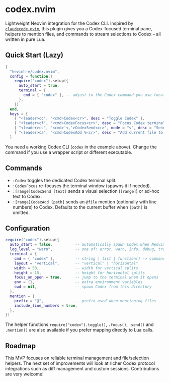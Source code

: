 # codex.nvim

Lightweight Neovim integration for the Codex CLI. Inspired by
[`claudecode.nvim`](https://github.com/coder/claudecode.nvim), this plugin gives
you a Codex-focused terminal pane, helpers to mention files, and commands to
stream selections to Codex – all written in pure Lua.

## Quick Start (Lazy)

```lua
{
  "kevinh-e/codex.nvim",
  config = function()
    require("codex").setup({
      auto_start = true,
      terminal = {
        cmd = { "codex" }, -- adjust to the Codex command you use locally
      },
    })
  end,
  keys = {
    { "<leader>cc", "<cmd>Codex<cr>", desc = "Toggle Codex" },
    { "<leader>cf", "<cmd>CodexFocus<cr>", desc = "Focus Codex terminal" },
    { "<leader>cs", "<cmd>'<,'>CodexSend<cr>", mode = "v", desc = "Send selection to Codex" },
    { "<leader>ca", "<cmd>CodexAdd %<cr>", desc = "Add current file to Codex" },
  }
```

You need a working Codex CLI (`codex` in the example above). Change the command
if you use a wrapper script or different executable.

## Commands

- `:Codex` toggles the dedicated Codex terminal split.
- `:CodexFocus` re-focuses the terminal window (spawns it if needed).
- `:[range]CodexSend [text]` sends a visual selection (`[range]`) or ad-hoc text
  to Codex.
- `:[range]CodexAdd [path]` sends an `@file` mention (optionally with line
  numbers) to Codex. Defaults to the current buffer when `[path]` is omitted.

## Configuration

```lua
require("codex").setup({
  auto_start = false,          -- automatically spawn Codex when Neovim starts
  log_level = "warn",          -- one of: error, warn, info, debug, trace
  terminal = {
    cmd = { "codex" },         -- string | list | function() -> command
    layout = "vertical",       -- "vertical" | "horizontal"
    width = 50,                -- width for vertical splits
    height = 15,               -- height for horizontal splits
    focus_on_open = true,      -- jump to the terminal when it opens
    env = {},                  -- extra environment variables
    cwd = nil,                 -- spawn Codex from this directory
  },
  mention = {
    prefix = "@",              -- prefix used when mentioning files
    include_line_numbers = true,
  },
})
```

The helper functions `require("codex").toggle()`, `.focus()`, `.send()` and
`.mention()` are also available if you prefer mapping directly to Lua calls.

## Roadmap

This MVP focuses on reliable terminal management and file/selection helpers. The
next set of improvements will look at richer Codex protocol integrations such
as diff management and custom sessions. Contributions are very welcome!
